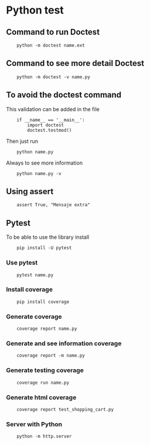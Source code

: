 # Python test

## Command to run Doctest
```
	python -m doctest name.ext
```

## Command to see more detail Doctest
```
	python -m doctest -v name.py
```
## To avoid the doctest command

This validation can be added in the file

```
	if __name__ == '__main__':
		import doctest
		doctest.testmod()
```

Then just run
```
	python name.py
```

Always to see more information

```
	python name.py -v
```

## Using assert

```
	assert True, "Mensaje extra"
```

## Pytest

To be able to use the library install

```
	pip install -U pytest
```

### Use pytest

```
	pytest name.py
```

### Install coverage
```
	pip install coverage
```

### Generate coverage
```
	coverage report name.py
```

### Generate and see information coverage
```
	coverage report -m name.py
```

### Generate testing coverage
```
	coverage run name.py
```

### Generate html coverage
```
	coverage report test_shopping_cart.py
```

### Server with Python
```
	python -m http.server
```
